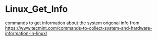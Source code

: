 # Linux_Get_Info
commands to get information about the system
origonal info from
https://www.tecmint.com/commands-to-collect-system-and-hardware-information-in-linux/
